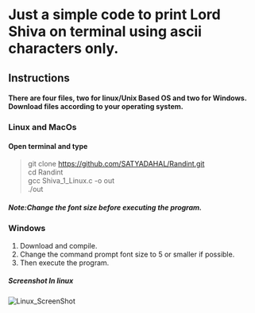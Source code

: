 # Just a simple code to print Lord Shiva on terminal using ascii characters only.
## Instructions
#### There are four files, two for linux/Unix Based OS and two for Windows. Download files according to your operating system.
### Linux and MacOs 
#### Open terminal and type
> git clone https://github.com/SATYADAHAL/Randint.git<br>
> cd Randint<br>
> gcc Shiva_1_Linux.c -o out<br>
>./out<br>
##### Note:Change the font size before executing the program.

### Windows
1. Download and compile.
2. Change the command prompt font size to 5 or smaller if possible.
3. Then execute the program.
##### Screenshot In linux
![Linux_ScreenShot](https://user-images.githubusercontent.com/51309409/147404843-c0f6245c-98f2-41fe-b8ef-4cc2b058b428.png)
